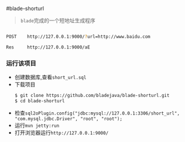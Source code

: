 #blade-shorturl

> `blade`完成的一个短地址生成程序

```bash

POST	http://127.0.0.1:9000/?url=http://www.baidu.com

Res		http://127.0.0.1:9000/aE

```

### 运行该项目

+ 创建数据库,查看`short_url.sql`
+ 下载项目
	```bash
	$ git clone https://github.com/bladejava/blade-shorturl.git
	$ cd blade-shorturl
	```
+ 检查`sql2oPlugin.config("jdbc:mysql://127.0.0.1:3306/short_url", "com.mysql.jdbc.Driver", "root", "root");`
+ 运行`mvn jetty:run`
+ 打开浏览器运行`http://127.0.0.1:9000/`
